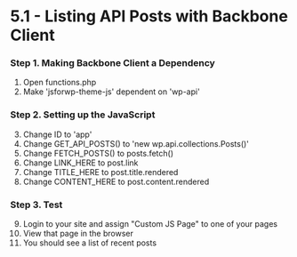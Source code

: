# 5.1 - Listing API Posts with Backbone Client

### Step 1. Making Backbone Client a Dependency
1. Open functions.php
2. Make 'jsforwp-theme-js' dependent on 'wp-api'

### Step 2. Setting up the JavaScript
3. Change ID to 'app'
4. Change GET_API_POSTS() to 'new wp.api.collections.Posts()'
5. Change FETCH_POSTS() to posts.fetch()
6. Change LINK_HERE to post.link
7. Change TITLE_HERE to post.title.rendered
8. Change CONTENT_HERE to post.content.rendered

### Step 3. Test
9. Login to your site and assign "Custom JS Page" to one of your pages
10. View that page in the browser
11. You should see a list of recent posts

